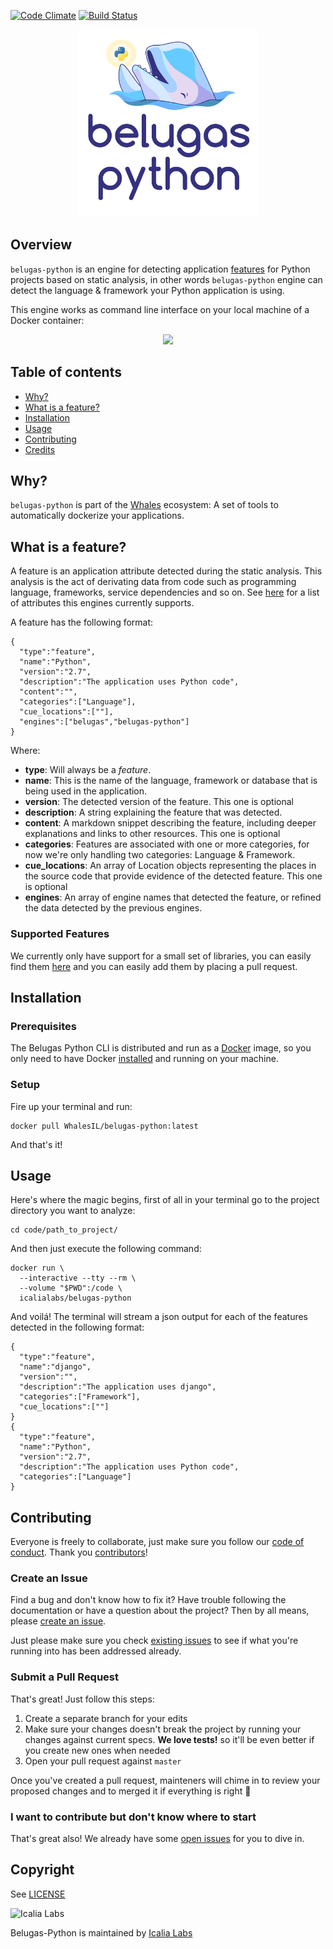[![Code Climate](https://codeclimate.com/github/WhalesIL/belugas-python/badges/gpa.svg)](https://codeclimate.com/github/WhalesIL/belugas-python)
[![Build Status](https://travis-ci.org/WhalesIL/belugas-python.svg?branch=master)](https://travis-ci.org/WhalesIL/belugas-python)

<p align="center">
  <img src="belugas-python.png" height="300px" alt="Belugas Python" />
</p>

## Overview

`belugas-python` is an engine for detecting application [features](#what-is-a-feature) for Python projects based on static analysis, in other words `belugas-python` engine can detect the language & framework your Python application is using.

This engine works as command line interface on your local machine of a Docker container:

<p align="center">
  <img src="http://i.imgur.com/CZO8KEu.gif">
</p>

## Table of contents

- [Why?](#why)
- [What is a feature?](#what-is-a-feature)
- [Installation](#installation)
- [Usage](#usage)
- [Contributing](#contributing)
- [Credits](#credits)

## Why?

`belugas-python` is part of the [Whales](https://github.com/WhalesIL/whales-cli) ecosystem: A set of tools to automatically dockerize your applications.

## What is a feature?

A feature is an application attribute detected during the static analysis. This analysis is the act of derivating data from code such as programming language, frameworks, service dependencies and so on. See [here](#supported-features) for a list of attributes this engines currently supports.

A feature has the following format:

```
{
  "type":"feature",
  "name":"Python",
  "version":"2.7",
  "description":"The application uses Python code",
  "content":"",
  "categories":["Language"],
  "cue_locations":[""],
  "engines":["belugas","belugas-python"]
}
```

Where:

- **type**: Will always be a _feature_.
- **name**: This is the name of the language, framework or database that is being used in the application. 
- **version**: The detected version of the feature. This one is optional
- **description**: A string explaining the feature that was detected.
- **content**: A markdown snippet describing the feature, including deeper explanations and links to other resources. This one is optional
- **categories**: Features are associated with one or more categories, for now we're only handling two categories: Language & Framework. 
- **cue_locations**: An array of Location objects representing the places in the source code that provide evidence of the detected feature. This one is optional
- **engines**: An array of engine names that detected the feature, or refined the data detected by the previous engines.

### Supported Features

We currently only have support for a small set of libraries, you can easily find them [here](https://github.com/WhalesIL/belugas-python/blob/master/lib/belugas/python/standard_names/base.rb) and you can easily add them by placing a pull request.

## Installation

### Prerequisites

The Belugas Python CLI is distributed and run as a [Docker](https://hub.docker.com/r/WhalesIL/belugas-python/) image, so you only need to have Docker [installed](https://docs.docker.com/engine/installation/) and running on your machine.

### Setup

Fire up your terminal and run: 

```console
docker pull WhalesIL/belugas-python:latest
```

And that's it! 

## Usage

Here's where the magic begins, first of all in your terminal go to the project directory you want to analyze:

```console
cd code/path_to_project/
```

And then just execute the following command:

```console
docker run \
  --interactive --tty --rm \
  --volume "$PWD":/code \
  icalialabs/belugas-python
```

And voilá! The terminal will stream a json output for each of the features detected in the following format: 

```
{
  "type":"feature",
  "name":"django",
  "version":"",
  "description":"The application uses django",
  "categories":["Framework"],
  "cue_locations":[""]
}
{
  "type":"feature",
  "name":"Python",
  "version":"2.7",
  "description":"The application uses Python code",
  "categories":["Language"]
}
```

## Contributing

Everyone is freely to collaborate, just make sure you follow our [code of conduct](https://github.com/WhalesIL/belugas-python/blob/master/CODE_OF_CONDUCT.md). Thank you [contributors](https://github.com/WhalesIL/belugas-python/graphs/contributors)!

### Create an Issue

Find a bug and don't know how to fix it? Have trouble following the documentation or have a question about the project? Then by all means, please [create an issue](https://github.com/WhalesIL/belugas-python/issues/new).

Just please make sure you check [existing issues](https://github.com/WhalesIL/belugas-python/issues) to see if what you're running into has been addressed already.

### Submit a Pull Request

That's great! Just follow this steps:

1. Create a separate branch for your edits
2. Make sure your changes doesn't break the project by running your changes against current specs. **We love tests!** so it'll be even better if you create new ones when needed
3. Open your pull request against `master`

Once you've created a pull request, mainteners will chime in to review your proposed changes and to merged it if everything is right :tada:

### I want to contribute but don't know where to start

That's great also! We already have some [open issues](https://github.com/WhalesIL/belugas-python/issues) for you to dive in.

## Copyright

See [LICENSE](https://github.com/WhalesIL/belugas-python/blob/master/LICENSE.txt)

![Icalia Labs](https://raw.githubusercontent.com/icalialabs/kaishi/master/logo.png)

Belugas-Python is maintained by [Icalia Labs](http://www.icalialabs.com/team)
